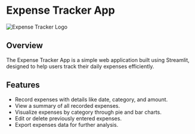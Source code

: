 # Expense Tracker App

![Expense Tracker Logo](expense_tracker_logo.png)

## Overview

The Expense Tracker App is a simple web application built using Streamlit, designed to help users track their daily expenses efficiently.

## Features

- Record expenses with details like date, category, and amount.
- View a summary of all recorded expenses.
- Visualize expenses by category through pie and bar charts.
- Edit or delete previously entered expenses.
- Export expenses data for further analysis.


